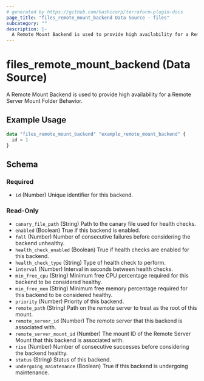 ```yaml
---
# generated by https://github.com/hashicorp/terraform-plugin-docs
page_title: "files_remote_mount_backend Data Source - files"
subcategory: ""
description: |-
  A Remote Mount Backend is used to provide high availability for a Remote Server Mount Folder Behavior.
---
```


# files_remote_mount_backend (Data Source)

A Remote Mount Backend is used to provide high availability for a Remote Server Mount Folder Behavior.

## Example Usage

```terraform
data "files_remote_mount_backend" "example_remote_mount_backend" {
  id = 1
}
```

<!-- schema generated by tfplugindocs -->
## Schema

### Required

- `id` (Number) Unique identifier for this backend.

### Read-Only

- `canary_file_path` (String) Path to the canary file used for health checks.
- `enabled` (Boolean) True if this backend is enabled.
- `fall` (Number) Number of consecutive failures before considering the backend unhealthy.
- `health_check_enabled` (Boolean) True if health checks are enabled for this backend.
- `health_check_type` (String) Type of health check to perform.
- `interval` (Number) Interval in seconds between health checks.
- `min_free_cpu` (String) Minimum free CPU percentage required for this backend to be considered healthy.
- `min_free_mem` (String) Minimum free memory percentage required for this backend to be considered healthy.
- `priority` (Number) Priority of this backend.
- `remote_path` (String) Path on the remote server to treat as the root of this mount.
- `remote_server_id` (Number) The remote server that this backend is associated with.
- `remote_server_mount_id` (Number) The mount ID of the Remote Server Mount that this backend is associated with.
- `rise` (Number) Number of consecutive successes before considering the backend healthy.
- `status` (String) Status of this backend.
- `undergoing_maintenance` (Boolean) True if this backend is undergoing maintenance.
